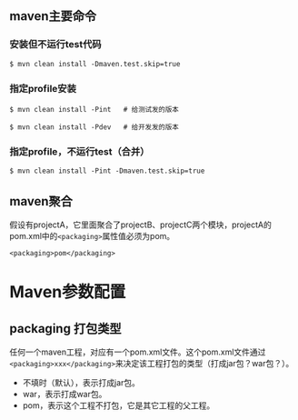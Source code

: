 ## maven主要命令

### 安装但不运行test代码
```
$ mvn clean install -Dmaven.test.skip=true
```

### 指定profile安装
```
$ mvn clean install -Pint	# 给测试发的版本
```

```
$ mvn clean install -Pdev	# 给开发发的版本
```

### 指定profile，不运行test（合并）
```
$ mvn clean install -Pint -Dmaven.test.skip=true
```

## maven聚合
假设有projectA，它里面聚合了projectB、projectC两个模块，projectA的pom.xml中的`<packaging>`属性值必须为pom。

```
<packaging>pom</packaging>

```


# Maven参数配置

## packaging 打包类型

任何一个maven工程，对应有一个pom.xml文件。这个pom.xml文件通过```<packaging>xxx</packaging>```来决定该工程打包的类型（打成jar包？war包？）。

- 不填时（默认），表示打成jar包。
- war，表示打成war包。
- pom，表示这个工程不打包，它是其它工程的父工程。






